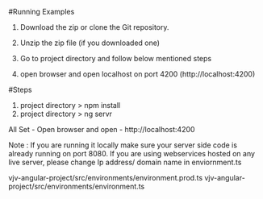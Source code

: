 
#Running Examples

1. Download the zip or clone the Git repository.

2. Unzip the zip file (if you downloaded one)

3. Go to project directory and follow below mentioned steps

4. open browser and open localhost on port 4200 (http://localhost:4200)

#Steps
1. project directory > npm install
2. project directory > ng servr

All Set - Open browser and open - http://localhost:4200

Note : If you are running it locally make sure your server side code is already running on port 8080. 
If you are using webservices hosted on any live server, please change Ip address/ domain name in enviornment.ts

 vjv-angular-project/src/environments/environment.prod.ts
 vjv-angular-project/src/environments/environment.ts









